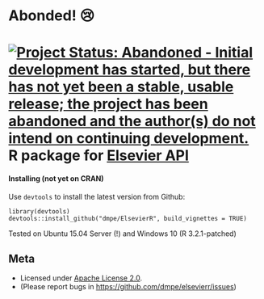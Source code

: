 # Abonded! :cry:
[![Project Status: Abandoned - Initial development has started, but there has not yet been a stable, usable release; the project has been abandoned and the author(s) do not intend on continuing development.](http://www.repostatus.org/badges/0.1.0/abandoned.svg)](http://www.repostatus.org/#abandoned)
R package for [Elsevier API](http://dev.elsevier.com/)
=======

#### Installing (not yet on CRAN)

Use `devtools` to install the latest version from Github:

```
library(devtools)
devtools::install_github("dmpe/ElsevierR", build_vignettes = TRUE)
```
Tested on Ubuntu 15.04 Server (!) and Windows 10 (R 3.2.1-patched) 


## Meta
- Licensed under [Apache License 2.0](https://tldrlegal.com/license/apache-license-2.0-%28apache-2.0%29).
- (Please report bugs in <https://github.com/dmpe/elsevierr/issues>)
